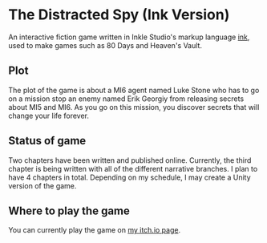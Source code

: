 # The Distracted Spy (Ink Version)
An interactive fiction game written in Inkle Studio's markup language [ink](https://github.com/inkle/ink), used to make games such as 80 Days and Heaven's Vault. 
## Plot
The plot of the game is about a MI6 agent named Luke Stone who has to go on a mission stop an enemy named Erik Georgiy from releasing secrets about MI5 and MI6. As you go on this mission, you discover secrets that will change your life forever. 
## Status of game
Two chapters have been written and published online. Currently, the third chapter is being written with all of the different narrative branches. I plan to have 4 chapters in total. Depending on my schedule, I may create a Unity version of the game. 
## Where to play the game
You can currently play the game on [my itch.io page](https://toyinariyo.itch.io/the-distracted-spy-ink). 
